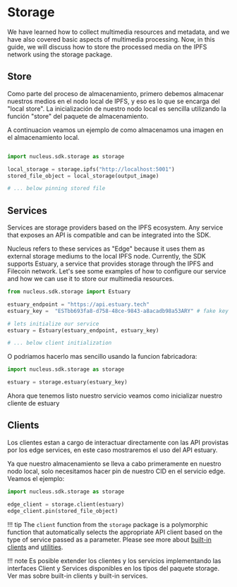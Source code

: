 # Storage

We have learned how to collect multimedia resources and metadata, and we have also covered basic aspects of multimedia processing. Now, in this guide, we will discuss how to store the processed media on the IPFS network using the storage package.

## Store

Como parte del proceso de almacenamiento, primero debemos almacenar nuestros medios en el nodo local de IPFS, y eso es lo que se encarga del "local store". La inicialización de nuestro nodo local es sencilla utilizando la función "store" del paquete de almacenamiento.

A continuacion veamos un ejemplo de como almacenamos una imagen en el almacenamiento local.

```python

import nucleus.sdk.storage as storage

local_storage = storage.ipfs("http://localhost:5001")
stored_file_object = local_storage(output_image) 

# ... below pinning stored file

```

## Services

Services are storage providers based on the IPFS ecosystem. Any service that exposes an API is compatible and can be integrated into the SDK.

Nucleus refers to these services as "Edge" because it uses them as external storage mediums to the local IPFS node. Currently, the SDK supports Estuary, a service that provides storage through the IPFS and Filecoin network. Let's see some examples of how to configure our service and how we can use it to store our multimedia resources.

```python
from nucleus.sdk.storage import Estuary

estuary_endpoint = "https://api.estuary.tech"
estuary_key =  "ESTbb693fa8-d758-48ce-9843-a8acadb98a53ARY" # fake key

# lets initialize our service
estuary = Estuary(estuary_endpoint, estuary_key)

# ... below client initialization
```

O podriamos hacerlo mas sencillo usando la funcion fabricadora:

```python
import nucleus.sdk.storage as storage

estuary = storage.estuary(estuary_key)

```

Ahora que tenemos listo nuestro servicio veamos como inicializar nuestro cliente de estuary

## Clients

Los clientes estan a cargo de interactuar directamente con las API provistas por los edge services, en este caso mostraremos el uso del API estuary.

Ya que nuestro almacenamiento se lleva a cabo primeramente en nuestro nodo local, solo necesitamos hacer pin de nuestro CID en el servicio edge.
Veamos el ejemplo:

```python
import nucleus.sdk.storage as storage

edge_client = storage.client(estuary)
edge_client.pin(stored_file_object)

```

!!! tip
    The `client` function from the `storage` package is a polymorphic function that automatically selects the appropriate API client based on the type of service passed as a parameter. Please see more about [built-in clients](../reference/storage/clients.md) and [utilities](../reference/storage/utilities.md).

!!! note
    Es posible extender los clientes y los servicios implementando las interfaces Client y Services disponibles en los tipos del paquete storage. Ver mas sobre built-in clients y built-in services.